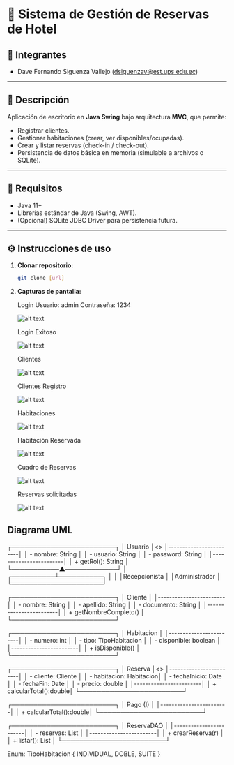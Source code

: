 # 🏨 Sistema de Gestión de Reservas de Hotel

## 👥 Integrantes
- Dave Fernando Siguenza Vallejo (dsiguenzav@est.ups.edu.ec)

---

## 📌 Descripción
Aplicación de escritorio en **Java Swing** bajo arquitectura **MVC**, que permite:
- Registrar clientes.
- Gestionar habitaciones (crear, ver disponibles/ocupadas).
- Crear y listar reservas (check-in / check-out).
- Persistencia de datos básica en memoria (simulable a archivos o SQLite).

---

## 🚀 Requisitos
- Java 11+
- Librerías estándar de Java (Swing, AWT).
- (Opcional) SQLite JDBC Driver para persistencia futura.

---

## ⚙️ Instrucciones de uso
1. **Clonar repositorio:**
   ```bash
   git clone [url]
2. **Capturas de pantalla:**

    Login
    Usuario: admin
    Contraseña: 1234

    ![alt text](image.png)

    Login Exitoso

    ![alt text](image-1.png)

    Clientes

    ![alt text](image-2.png)

    Clientes Registro

    ![alt text](image-3.png)

    Habitaciones

    ![alt text](image-4.png)

    Habitación Reservada

    ![alt text](image-5.png)

    Cuadro de Reservas

    ![alt text](image-6.png)

    Reservas solicitadas
    
    ![alt text](image-7.png)

## Diagrama UML
┌────────────────────────┐
│        Usuario         │<<abstract>>
│------------------------│
│ - nombre: String       │
│ - usuario: String      │
│ - password: String     │
│------------------------│
│ + getRol(): String     │
└───────────▲────────────┘
            │
 ┌──────────┴──────────┐
 │                     │
 │Recepcionista        │
 │Administrador        │
 └─────────────────────┘

┌────────────────────────┐
│        Cliente         │
│------------------------│
│ - nombre: String       │
│ - apellido: String     │
│ - documento: String    │
│------------------------│
│ + getNombreCompleto()  │
└────────────────────────┘

┌────────────────────────┐
│       Habitacion       │
│------------------------│
│ - numero: int          │
│ - tipo: TipoHabitacion │
│ - disponible: boolean  │
│------------------------│
│ + isDisponible()       │
└────────────────────────┘

┌────────────────────────┐
│        Reserva         │<<implements Pago>>
│------------------------│
│ - cliente: Cliente     │
│ - habitacion: Habitacion│
│ - fechaInicio: Date    │
│ - fechaFin: Date       │
│ - precio: double       │
│------------------------│
│ + calcularTotal():double│
└────────────────────────┘

┌────────────────────────┐
│        Pago (I)        │
│------------------------│
│ + calcularTotal():double│
└────────────────────────┘

┌────────────────────────┐
│     ReservaDAO         │
│------------------------│
│ - reservas: List       │
│------------------------│
│ + crearReserva(r)      │
│ + listar(): List       │
└────────────────────────┘

Enum: TipoHabitacion { INDIVIDUAL, DOBLE, SUITE }